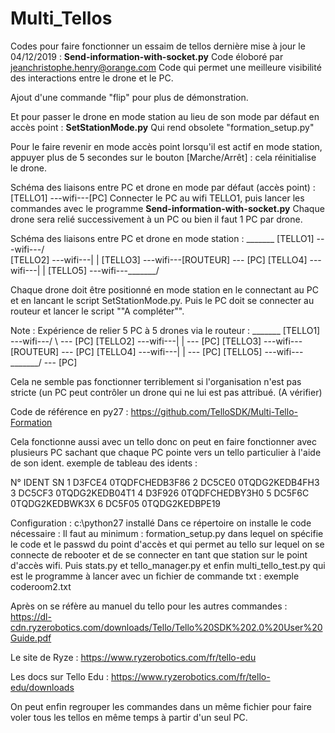 # Multi_Tellos
Codes pour faire fonctionner un essaim de tellos
dernière mise à jour le 04/12/2019 :
<B>Send-information-with-socket.py</B>
Code éloboré par jeanchristophe.henry@orange.com
Code qui permet une meilleure visibilité des interactions entre le drone et le PC.

Ajout d'une commande "flip" pour plus de démonstration.

Et pour passer le drone en mode station au lieu de son mode par défaut en accès point : <B>SetStationMode.py</B>
Qui rend obsolete "formation_setup.py"

Pour le faire revenir en mode accès point lorsqu'il est actif en mode station, appuyer plus de 5 secondes sur le bouton [Marche/Arrêt] : cela réinitialise le drone.

Schéma des liaisons entre PC et drone en mode par défaut (accès point) :
[TELLO1] ---wifi---[PC]
Connecter le PC au wifi TELLO1, puis lancer les commandes avec le programme <B>Send-information-with-socket.py</B>
Chaque drone sera relié successivement à un PC ou bien il faut 1 PC par drone.

Schéma des liaisons entre PC et drone en mode station :
                    _______
[TELLO1] ---wifi---/       \
[TELLO2] ---wifi---|       |
[TELLO3] ---wifi---[ROUTEUR] --- [PC]
[TELLO4] ---wifi---|       |
[TELLO5] ---wifi---\_______/

Chaque drone doit être positionné en mode station en le connectant au PC et en lancant le script SetStationMode.py.
Puis le PC doit se connecter au routeur et lancer le script ""A compléter"".

Note :
Expérience de relier 5 PC à 5 drones via le routeur :
                    _______
[TELLO1] ---wifi---/       \ --- [PC]
[TELLO2] ---wifi---|       | --- [PC]
[TELLO3] ---wifi---[ROUTEUR] --- [PC]
[TELLO4] ---wifi---|       | --- [PC]
[TELLO5] ---wifi---\_______/ --- [PC]

Cela ne semble pas fonctionner terriblement si l'organisation n'est pas stricte (un PC peut contrôler un drone qui ne lui est pas attribué. (A vérifier)

Code de référence en py27 :
https://github.com/TelloSDK/Multi-Tello-Formation


Cela fonctionne aussi avec un tello donc on peut en faire fonctionner avec plusieurs PC sachant que chaque PC pointe vers un tello particulier à l'aide de son ident.
exemple de tableau des idents :

N°	IDENT	SN
1	D3FCE4	0TQDFCHEDB3F86
2	DC5CE0	0TQDG2KEDB4FH3
3	DC5CF3	0TQDG2KEDB04T1
4	D3F926	0TQDFCHEDBY3H0
5	DC5F6C	0TQDG2KEDBWK3X
6	DC5F05	0TQDG2KEDBPE19


Configuration :
c:\python27 installé
Dans ce répertoire on installe le code nécessaire :
Il faut au minimum :
formation_setup.py dans lequel on spécifie le code et le passwd du point d'accès et qui permet au tello sur lequel on se connecte de rebooter et de se connecter en tant que station sur le point d'accès wifi.
Puis stats.py et tello_manager.py et enfin multi_tello_test.py qui est le programme à lancer avec un fichier de commande txt :
exemple coderoom2.txt


Après on se réfère au manuel du tello pour les autres commandes : https://dl-cdn.ryzerobotics.com/downloads/Tello/Tello%20SDK%202.0%20User%20Guide.pdf

Le site de Ryze :
https://www.ryzerobotics.com/fr/tello-edu

Les docs sur Tello Edu :
https://www.ryzerobotics.com/fr/tello-edu/downloads



On peut enfin regrouper les commandes dans un même fichier pour faire voler tous les tellos en même temps à partir d'un seul PC.

